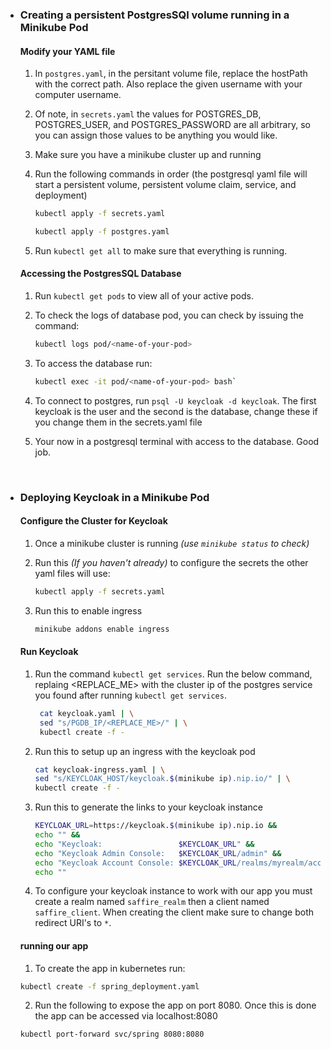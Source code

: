- ### **Creating a persistent PostgresSQl volume running in a Minikube Pod**
  #### **Modify your YAML file**

  1. In `postgres.yaml`, in the persitant volume file, replace the hostPath with the correct path. Also replace the given username with your computer username.
  2. Of note, in `secrets.yaml` the values for POSTGRES_DB, POSTGRES_USER, and POSTGRES_PASSWORD are all arbitrary, so you can assign those values to be anything you would like.
  3. Make sure you have a minikube cluster up and running
  4. Run the following commands in order (the postgresql yaml file will start a persistent volume, persistent volume claim, service, and deployment)
      ```bash
     kubectl apply -f secrets.yaml
     ```
     ```bash
     kubectl apply -f postgres.yaml
     ```

  5. Run `kubectl get all` to make sure that everything is running.

  #### **Accessing the PostgresSQL Database**
  1. Run `kubectl get pods` to view all of your active pods.
  2. To check the logs of database pod, you can check by issuing the command:

     ```bash
     kubectl logs pod/<name-of-your-pod>
     ```

  3. To access the database run:

     ```bash
     kubectl exec -it pod/<name-of-your-pod> bash`
     ```

  4. To connect to postgres, run `psql -U keycloak -d keycloak`. The first keycloak is the user and the second is the database, change these if you change them in the secrets.yaml file
  5. Your now in a postgresql terminal with access to the database. Good job.

<br>

- ### **Deploying Keycloak in a Minikube Pod**
  #### **Configure the Cluster for Keycloak**
  1. Once a minikube cluster is running _(use `minikube status` to check)_

  2. Run this _(If you haven't already)_ to configure the secrets the other yaml files will use:

     ```bash
     kubectl apply -f secrets.yaml
     ```
  3. Run this to enable ingress
      ```bash
      minikube addons enable ingress
      ``` 

  #### **Run Keycloak**
 
  1. Run the command `kubectl get services`. Run the below command, replaing <REPLACE_ME> with the cluster ip of the postgres service you found after running `kubectl get services`.

     ```bash
      cat keycloak.yaml | \
      sed "s/PGDB_IP/<REPLACE_ME>/" | \
      kubectl create -f -
     ```
     
  2. Run this to setup up an ingress with the keycloak pod
      
      ```bash
      cat keycloak-ingress.yaml | \
      sed "s/KEYCLOAK_HOST/keycloak.$(minikube ip).nip.io/" | \
      kubectl create -f -
      ```
  3. Run this to generate the links to your keycloak instance
      ```bash
      KEYCLOAK_URL=https://keycloak.$(minikube ip).nip.io &&
      echo "" &&
      echo "Keycloak:                 $KEYCLOAK_URL" &&
      echo "Keycloak Admin Console:   $KEYCLOAK_URL/admin" &&
      echo "Keycloak Account Console: $KEYCLOAK_URL/realms/myrealm/account" &&
      echo ""
      ```
  4. To configure your keycloak instance to work with our app you must create a realm named `saffire_realm` then a client named `saffire_client`. When creating the client make sure to change both redirect URI's to `*`.
   #### running our app

  1. To create the app in kubernetes run:
   ```bash
   kubectl create -f spring_deployment.yaml
   ```
  2. Run the following to expose the app on port 8080. Once this is done the app can be accessed via localhost:8080
   ```bash
   kubectl port-forward svc/spring 8080:8080
   ```
